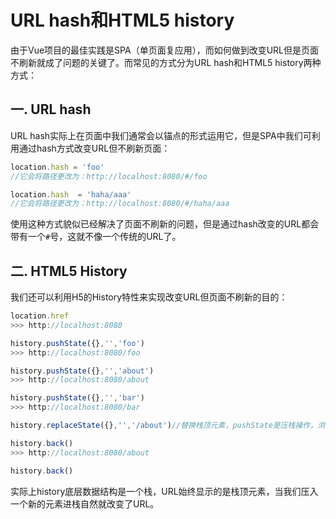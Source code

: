 # URL hash和HTML5 history

由于Vue项目的最佳实践是SPA（单页面复应用），而如何做到改变URL但是页面不刷新就成了问题的关键了。而常见的方式分为URL hash和HTML5 history两种方式：

## 一. URL hash

URL hash实际上在页面中我们通常会以锚点的形式运用它，但是SPA中我们可利用通过hash方式改变URL但不刷新页面：

```js
location.hash = 'foo'
//它会将路径更改为：http://localhost:8080/#/foo

location.hash  = 'haha/aaa'
//它会将路径更改为：http://localhost:8080/#/haha/aaa
```

使用这种方式貌似已经解决了页面不刷新的问题，但是通过hash改变的URL都会带有一个`#`号，这就不像一个传统的URL了。

## 二. HTML5 History

我们还可以利用H5的History特性来实现改变URL但页面不刷新的目的：

```js
location.href
>>> http://localhost:8080

history.pushState({},'','foo')
>>> http://localhost:8080/foo

history.pushState({},'','about')
>>> http://localhost:8080/about

history.pushState({},'','bar')
>>> http://localhost:8080/bar

history.replaceState({},'','/about')//替换栈顶元素，pushState是压栈操作，浏览器可以通过回退键回退到上一个URL

history.back()
>>> http://localhost:8080/about

history.back()
```

实际上history底层数据结构是一个栈，URL始终显示的是栈顶元素，当我们压入一个新的元素进栈自然就改变了URL。
